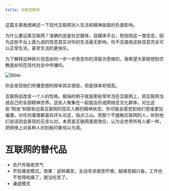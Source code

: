 ```yaml
---
title: 远离互联网
---
```


这篇文章我想阐述一下现代互联网对人生活和精神层面的负面影响。

为什么要远离互联网？准确的说是社交媒体，自媒体平台，短视频这一类信息，因为这些平台上面九成的信息其实对你的生活毫无影响。你不去接收这些信息完全可以正常生活，甚至生活的更快乐。

为了解释这种碎片信息如何一步一步改变你的深层次思维的，我希望大家联想到宗教是如何在现代社会中传播的。

![Bible](/res/img/bible.jpeg)

你会发现他们传播思想的频率其实很低，但是效率却很高。

互联网会改变一个人的性格。极端的例子就是那些常年泡在互联网上，把互联网当成自己的全部精神世界。这些人聚集在一起就会形成网络亚文化群体。对比这些“网虫”和那些远离互联网的现实人群的精神状态，你可能会感觉到他们思维更加偏激，对任何事情都喜欢评头论足，指点江山。而那个不接触互联网的人，听到他们说话则会表现的无言以对。本质是互联网茧房效应，认为全世界所有人都一样，把网络上对各种人的刻板印象信以为真。

# 互联网的替代品

- 去户外吸收灵气
- 开启痛苦模式。效果：逆转痛苦，主动寻求艰苦环境，越艰苦越兴奋。工作也不觉得枯燥了，就当吃苦了。
- 谦虚模式